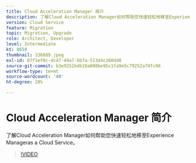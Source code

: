 ```yaml
---
title: Cloud Acceleration Manager 简介
description: 了解Cloud Acceleration Manager如何帮助您快速轻松地移至Experience Manageras a Cloud Service。
version: Cloud Service
feature: Migration
topic: Migration, Upgrade
role: Architect, Developer
level: Intermediate
kt: 8658
thumbnail: 336689.jpeg
exl-id: 87f1ef0c-dc47-49a7-bb7a-513d4c260dd8
source-git-commit: b3e9251bdb18a008be95c1fa9e5c79252a74fc98
workflow-type: tm+mt
source-wordcount: '48'
ht-degree: 20%

---
```


# Cloud Acceleration Manager 简介

了解Cloud Acceleration Manager如何帮助您快速轻松地移至Experience Manageras a Cloud Service。

>[!VIDEO](https://video.tv.adobe.com/v/336689?quality=12&learn=on)
